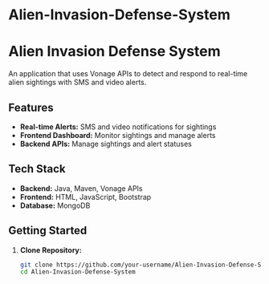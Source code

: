 # Alien-Invasion-Defense-System
# Alien Invasion Defense System

An application that uses Vonage APIs to detect and respond to real-time alien sightings with SMS and video alerts.

## Features

- **Real-time Alerts:** SMS and video notifications for sightings
- **Frontend Dashboard:** Monitor sightings and manage alerts
- **Backend APIs:** Manage sightings and alert statuses

## Tech Stack

- **Backend:** Java, Maven, Vonage APIs
- **Frontend:** HTML, JavaScript, Bootstrap
- **Database:** MongoDB

## Getting Started

1. **Clone Repository:**

   ```bash
   git clone https://github.com/your-username/Alien-Invasion-Defense-System.git
   cd Alien-Invasion-Defense-System
